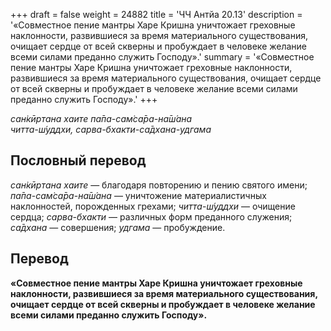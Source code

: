 +++
draft = false
weight = 24882
title = 'ЧЧ Антйа 20.13'
description = '«Совместное пение мантры Харе Кришна уничтожает греховные наклонности, развившиеся за время материального существования, очищает сердце от всей скверны и пробуждает в человеке желание всеми силами преданно служить Господу».'
summary = '«Совместное пение мантры Харе Кришна уничтожает греховные наклонности, развившиеся за время материального существования, очищает сердце от всей скверны и пробуждает в человеке желание всеми силами преданно служить Господу».'
+++

_сан̇кӣртана хаите па̄па-сам̇са̄ра-на̄ш́ана  
читта-ш́уддхи, сарва-бхакти-са̄дхана-удгама_

## Пословный перевод

_сан̇кӣртана_ _хаите_ — благодаря повторению и пению святого имени; _па̄па_\-_сам̇са̄ра_\-_на̄ш́ана_ — уничтожение материалистичных наклонностей, порожденных грехами; _читта_\-_ш́уддхи_ — очищение сердца; _сарва_\-_бхакти_ — различных форм преданного служения; _са̄дхана_ — совершения; _удгама_ — пробуждение.

## Перевод

**«Совместное пение мантры Харе Кришна уничтожает греховные наклонности, развившиеся за время материального существования, очищает сердце от всей скверны и пробуждает в человеке желание всеми силами преданно служить Господу».**
